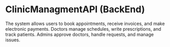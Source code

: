 # ClinicManagmentAPI (BackEnd)
The system allows users to book appointments, receive invoices, and make electronic payments. Doctors manage schedules, write prescriptions, and track patients. Admins approve doctors, handle requests, and manage issues.
